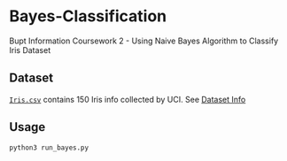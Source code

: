# Bayes-Classification
Bupt Information Coursework 2 - Using Naive Bayes Algorithm to Classify Iris Dataset
## Dataset
[`Iris.csv`](dataset/Iris.csv) contains 150 Iris info collected by UCI.
See [Dataset Info](https://archive.ics.uci.edu/ml/datasets/Iris)
## Usage
```sh
python3 run_bayes.py
```
